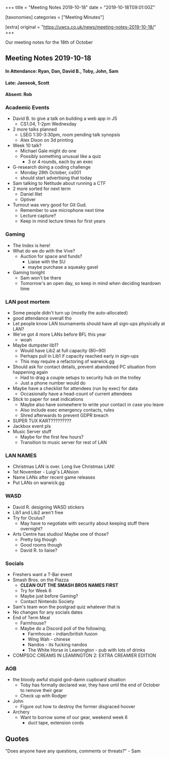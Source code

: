+++
title = "Meeting Notes 2019-10-18"
date = "2019-10-18T09:01:00Z"

[taxonomies]
categories = ["Meeting Minutes"]

[extra]
original = "https://uwcs.co.uk/news/meeting-notes-2019-10-18/"
+++

<p>Our meeting notes for the 18th of October</p>

<!-- more -->

## Meeting Notes 2019-10-18

#### In Attendance: Ryan, Dan, David B., Toby, John, Sam

#### Late: Jaeseok, Scott

#### Absent: Rob

#### 

### Academic Events

  - David B. to give a talk on building a web app in JS
      - CS1.04, 1-2pm Wednesday
  - 2 more talks planned
      - LSEG 1:30-3:30pm, room pending talk synopsis
      - Alex Dixon on 3d printing
  - Week 10 talk?
      - Michael Gale might do one
      - Possibly something unusual like a quiz
          - 3 or 4 rounds, each by an exec
  - G-research doing a coding challenge
      - Monday 28th October, cs001
      - should start advertising that today
  - Sam talking to Netitude about running a CTF
  - 2 more sorted for next term
      - Daniel Illet
      - Optiver
  - Turnout was very good for Git Gud.
      - Remember to use microphone next time
      - Lecture capture?
      - Keep in mind lecture times for first years

### Gaming

  - The Index is here\!
  - What do we do with the Vive?
      - Auction for space and funds?
          - Liaise with the SU
          - maybe purchase a squeaky gavel
  - Gaming tonight
      - Sam won't be there
      - Tomorrow's an open day, so keep in mind when deciding teardown time

### LAN post mortem

  - Some people didn't turn up (mostly the auto-allocated)
  - good attendance overall tho
  - Let people know LAN tournaments should have all sign-ups physically at LAN?
  - We've got 4 more LANs before BFL this year
      - woah
  - Maybe dumpster lib1?
      - Would have Lib2 at full capacity (80\~90)
      - Perhaps pull in Lib1 if capacity reached early in sign-ups
      - This may require a refactoring of warwick.gg
  - Should ask for contact details, prevent abandoned PC situation from happening again
      - Had to drag a couple setups to security hub on the trolley
      - Just a phone number would do
  - Maybe have a checklist for attendees (run by exec) for data
      - Occasionally have a head-count of current attendees
  - Stick to paper for seat indications
      - Maybe also have somewhere to write your contact in case you leave
      - Also include exec emergency contacts, rules
      - Shred afterwards to prevent GDPR breach
  - SUPER TUX KART?????????
  - Jackbox event pls
  - Music Server stuff
      - Maybe for the first few hours?
      - Transition to music server for rest of LAN

### LAN NAMES

  - Christmas LAN is over. Long live Christmas LAN\!
  - 1st November - Luigi's LANsion
  - Name LANs after recent game releases
  - Put LANs on warwick.gg

### WASD

  - David R. designing WASD stickers
  - Lib1 and Lib2 aren't free
  - Try for Oculus?
      - May have to negotiate with security about keeping stuff there overnight?
  - Arts Centre has studios\! Maybe one of those?
      - Pretty big though
      - Good rooms though
      - David R. to liaise?

### Socials

  - Freshers want a T-Bar event
  - Smash Bros. on the Piazza
      - **CLEAN OUT THE SMASH BROS NAMES FIRST**
      - Try for Week 6
      - Maybe just before Gaming?
      - Contact Nintendo Society
  - Sam's team won the postgrad quiz whatever that is
  - No changes for any socials dates
  - End of Term Meal
      - Farmhouse?
      - Maybe do a Discord poll of the following;
          - Farmhouse - indian/british fusion
          - Wing Wah - chinese
          - Nandos - its fucking nandos
          - The White Horse in Leamington - pub with lots of drinks
  - COMPSOC CREAMS IN LEAMINGTON 2: EXTRA CREAMIER EDITION

### AOB

  - the bloody awful stupid god-damn cupboard situation
      - Toby has formally declared war, they have until the end of October to remove their gear
      - Check up with Rodger
  - John
      - Figure out how to destroy the former disgraced hoover
  - Archery
      - Want to borrow some of our gear, weekend week 6
          - duct tape, extension cords

## Quotes

"Does anyone have any questions, comments or threats?" - Sam

